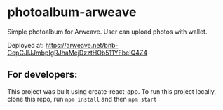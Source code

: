 # photoalbum-arweave

Simple photoalbum for Arweave. User can upload photos with wallet.

Deployed at: https://arweave.net/bnb-GepCJlJJmbpIgRJhaMejDzztHOb511YFbeIQ4Z4



## For developers:

This project was built using create-react-app. To run this project locally, clone this repo, run `npm install` and then `npm start`
